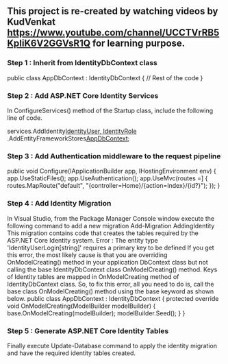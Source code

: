 ## This project is  re-created by watching videos by KudVenkat https://www.youtube.com/channel/UCCTVrRB5KpIiK6V2GGVsR1Q for learning purpose.

### Step 1 : Inherit from IdentityDbContext class
public class AppDbContext : IdentityDbContext
{
    // Rest of the code
}

### Step 2 : Add ASP.NET Core Identity Services
In ConfigureServices() method of the Startup class, include the following line of code.

services.AddIdentity[IdentityUser, IdentityRole]()
        .AddEntityFrameworkStores[AppDbContext]();
        
### Step 3 : Add Authentication middleware to the request pipeline
public void Configure(IApplicationBuilder app, IHostingEnvironment env)
{
    app.UseStaticFiles();
    app.UseAuthentication();
    app.UseMvc(routes =]
    {
        routes.MapRoute("default", "{controller=Home}/{action=Index}/{id?}");
    });
}
### Step 4 : Add Identity Migration
In Visual Studio, from the Package Manager Console window execute the following command to add a new migration
Add-Migration AddingIdentity
This migration contains code that creates the tables required by the ASP.NET Core Identity system.
Error : The entity type 'IdentityUserLogin[string]' requires a primary key to be defined
If you get this error, the most likely cause is that you are overriding OnModelCreating() method in your application DbContext class but not calling the base IdentityDbContext class OnModelCreating() method. 
Keys of Identity tables are mapped in OnModelCreating method of IdentityDbContext class. So, to fix this error, all you need to do is, call the base class OnModelCreating() method using the base keyword as shown below.
public class AppDbContext : IdentityDbContext
{
    protected override void OnModelCreating(ModelBuilder modelBuilder)
    {
        base.OnModelCreating(modelBuilder);
        modelBuilder.Seed();
    }
}
### Step 5 : Generate ASP.NET Core Identity Tables

Finally execute Update-Database command to apply the identity migration and have the required identity tables created.
